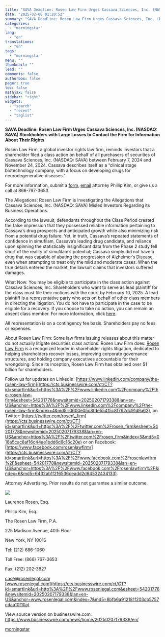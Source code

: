 ```yaml
---
title: "SAVA Deadline: Rosen Law Firm Urges Cassava Sciences, Inc. (NASDAQ: SAVA) Stockholders with Large Losses to Contact the Firm for Information About Their Rights"
date: "2025-02-08 01:20:52"
summary: "SAVA Deadline: Rosen Law Firm Urges Cassava Sciences, Inc. (NASDAQ: SAVA) Stockholders with Large Losses to Contact the Firm for Information About Their Rights Rosen Law Firm, a global investor rights law firm, reminds investors that a shareholder filed a class action on behalf of all purchasers of securities of..."
categories:
  - "morningstar"
lang:
  - "en"
translations:
  - "en"
tags:
  - "morningstar"
menu: ""
thumbnail: ""
lead: ""
comments: false
authorbox: false
pager: true
toc: false
mathjax: false
sidebar: "right"
widgets:
  - "search"
  - "recent"
  - "taglist"
---
```


**SAVA Deadline: Rosen Law Firm Urges** **Cassava Sciences, Inc. (NASDAQ: SAVA) Stockholders with Large Losses to Contact the Firm for Information About Their Rights**

Rosen Law Firm, a global investor rights law firm, reminds investors that a shareholder filed a class action on behalf of all purchasers of securities of Cassava Sciences, Inc. (NASDAQ: SAVA) between February 7, 2024 and November 24, 2024. Cassava describes itself as a “clinical stage biotechnology company, with a focus on developing drugs for neurodegenerative diseases.”

For more information, submit a [form](https://cts.businesswire.com/ct/CT?id=smartlink&url=https%3A%2F%2Frosenlegal.com%2Fsubmit-form%2F%3Fcase_id%3D22374&esheet=54201778&newsitemid=20250207179338&lan=en-US&anchor=form&index=1&md5=847bc5dcc01d427df137353fb54c646d), [email](mailto:case@rosenlegal.com) attorney Phillip Kim, or give us a call at 866-767-3653.

The Allegations: Rosen Law Firm is Investigating the Allegations that Cassava Sciences, Inc. (NASDAQ: SAVA) Misled Investors Regarding its Business Operations.

According to the lawsuit, defendants throughout the Class Period created the false impression that they possessed reliable information pertaining to Cassava’s drug prospects and anticipated growth while also minimizing risk from a potential drug failure. Yet, in truth, Cassava’s repeated statements of confidence in simufilam, Cassava’s leading drug candidate, and reliance upon spinning the statistically insignificant data from the Phase 2 study fell short of the reality of simufilam’s potential; Cassava simply did not have a drug that was capable of abating the progression of Alzheimer’s Disease, even when attempting to treat only the mild and moderate cases. When the true details entered the market, the lawsuit claims that investors suffered damages.

What Now: You may be eligible to participate in the class action against Cassava Sciences, Inc. Shareholders who want to serve as lead plaintiff for the class must file their motions with the court by February 10, 2025. A lead plaintiff is a representative party who acts on behalf of other class members in directing the litigation. You do not have to participate in the case to be eligible for a recovery. If you choose to take no action, you can remain an absent class member. For more information, click [here](https://cts.businesswire.com/ct/CT?id=smartlink&url=https%3A%2F%2Frosenlegal.com%2Fcase%2Fcassava-sciences-inc-2%2F&esheet=54201778&newsitemid=20250207179338&lan=en-US&anchor=here&index=2&md5=f5e1f55d0ebcc24ffea15ed823063127).

All representation is on a contingency fee basis. Shareholders pay no fees or expenses.

About Rosen Law Firm: Some law firms issuing releases about this matter do not actually litigate securities class actions. Rosen Law Firm does. [Rosen Law Firm](https://cts.businesswire.com/ct/CT?id=smartlink&url=http%3A%2F%2Fwww.rosenlegal.com%2F&esheet=54201778&newsitemid=20250207179338&lan=en-US&anchor=Rosen+Law+Firm&index=3&md5=793a8b97c484ffdd4071f3003102c3db) is a recognized leader in shareholder rights litigation, dedicated to helping shareholders recover losses, improving corporate governance structures, and holding company executives accountable for their wrongdoing. Since its inception, Rosen Law Firm has obtained over $1 billion for shareholders.

Follow us for updates on LinkedIn: [https://www.linkedin.com/company/the-rosen-law-firm](https://cts.businesswire.com/ct/CT?id=smartlink&url=https%3A%2F%2Fwww.linkedin.com%2Fcompany%2Fthe-rosen-law-firm&esheet=54201778&newsitemid=20250207179338&lan=en-US&anchor=https%3A%2F%2Fwww.linkedin.com%2Fcompany%2Fthe-rosen-law-firm&index=4&md5=0600e05c8fde554f5c8f762dc91d9a63), on Twitter: [https://twitter.com/rosen\_firm](https://cts.businesswire.com/ct/CT?id=smartlink&url=https%3A%2F%2Ftwitter.com%2Frosen_firm&esheet=54201778&newsitemid=20250207179338&lan=en-US&anchor=https%3A%2F%2Ftwitter.com%2Frosen_firm&index=5&md5=018a5cac8af16c44ae1bdd6d6c16c20e) or on Facebook: [https://www.facebook.com/rosenlawfirm/](https://cts.businesswire.com/ct/CT?id=smartlink&url=https%3A%2F%2Fwww.facebook.com%2Frosenlawfirm%2F&esheet=54201778&newsitemid=20250207179338&lan=en-US&anchor=https%3A%2F%2Fwww.facebook.com%2Frosenlawfirm%2F&index=6&md5=6432ab1f216536ceadd2d64532434133).

Attorney Advertising. Prior results do not guarantee a similar outcome.

 ![](https://cts.businesswire.com/ct/CT?id=bwnews&sty=20250207179338r1&sid=mstr3&distro=nx&lang=en)

Laurence Rosen, Esq.
  
Phillip Kim, Esq.
  
The Rosen Law Firm, P.A.
  
275 Madison Avenue, 40th Floor
  
New York, NY 10016
  
Tel: (212) 686-1060
  
Toll Free: (866) 767-3653
  
Fax: (212) 202-3827
  
[case@rosenlegal.com](mailto:case@rosenlegal.com)  
[www.rosenlegal.com](https://cts.businesswire.com/ct/CT?id=smartlink&url=http%3A%2F%2Fwww.rosenlegal.com&esheet=54201778&newsitemid=20250207179338&lan=en-US&anchor=www.rosenlegal.com&index=7&md5=8bfb6a912181f203cb5757cdaa10f10a)

View source version on businesswire.com: <https://www.businesswire.com/news/home/20250207179338/en/>

[morningstar](https://www.morningstar.com/news/business-wire/20250207179338/sava-deadline-rosen-law-firm-urges-cassava-sciences-inc-nasdaq-sava-stockholders-with-large-losses-to-contact-the-firm-for-information-about-their-rights)
